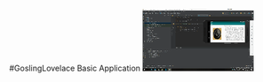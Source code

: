 #GoslingLovelace Basic Application
![image](https://github.com/WHALE444/GoslingLovelaceApplicationBasic/blob/master/gifnew.gif)
